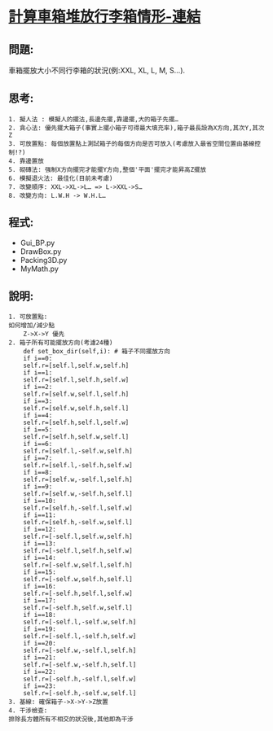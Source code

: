 # [計算車箱堆放行李箱情形-連結](https://ecardjimmy.github.io/3DBinPacking/)

## 問題: 
車箱擺放大小不同行李箱的狀況(例:XXL, XL, L, M, S…).

## 思考:
	1. 擬人法 : 模擬人的擺法,長邊先擺,靠邊擺,大的箱子先擺…
	2. 貪心法: 優先擺大箱子(事實上擺小箱子可得最大填充率),箱子最長設為X方向,其次Y,其次Z
	3. 可放置點: 每個放置點上測試箱子的每個方向是否可放入(考慮放入最省空間位置由基線控制!?)
	4. 靠邊置放
	5. 砌磚法: 强制X方向擺完才能擺Y方向,整個'平面'擺完才能昇高Z擺放
	6. 模擬退火法: 最佳化(目前未考慮)
	7. 改變順序: XXL->XL->L… => L->XXL->S…
  	8. 改變方向: L.W.H -> W.H.L…

## 程式:
* Gui_BP.py
* DrawBox.py
* Packing3D.py
* MyMath.py

## 說明:
	1. 可放置點:
	如何增加/減少點
        Z->X->Y 優先
	2. 箱子所有可能擺放方向(考濾24種)
		def set_box_dir(self,i): # 箱子不同擺放方向
		if i==0:
		self.r=[self.l,self.w,self.h]
		if i==1:
		self.r=[self.l,self.h,self.w]
		if i==2:
		self.r=[self.w,self.l,self.h]
		if i==3:
		self.r=[self.w,self.h,self.l]
		if i==4:
		self.r=[self.h,self.l,self.w]
		if i==5:
		self.r=[self.h,self.w,self.l]
		if i==6:
		self.r=[self.l,-self.w,self.h]
		if i==7:
		self.r=[self.l,-self.h,self.w]
		if i==8:
		self.r=[self.w,-self.l,self.h]
		if i==9:
		self.r=[self.w,-self.h,self.l]
		if i==10:
		self.r=[self.h,-self.l,self.w]
		if i==11:
		self.r=[self.h,-self.w,self.l]
		if i==12:
		self.r=[-self.l,self.w,self.h]
		if i==13:
		self.r=[-self.l,self.h,self.w]
		if i==14:
		self.r=[-self.w,self.l,self.h]
		if i==15:
		self.r=[-self.w,self.h,self.l]
		if i==16:
		self.r=[-self.h,self.l,self.w]
		if i==17:
		self.r=[-self.h,self.w,self.l] 
		if i==18:
		self.r=[-self.l,-self.w,self.h]
		if i==19:
		self.r=[-self.l,-self.h,self.w]
		if i==20:
		self.r=[-self.w,-self.l,self.h]
		if i==21:
		self.r=[-self.w,-self.h,self.l]
		if i==22:
		self.r=[-self.h,-self.l,self.w]
		if i==23:
		self.r=[-self.h,-self.w,self.l] 
	3. 基線: 確保箱子->X->Y->Z放置
	4. 干涉檢查: 
	排除長方體所有不相交的狀況後,其他即為干涉
	
	
	

